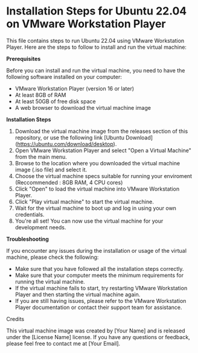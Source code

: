 # Installation Steps for Ubuntu 22.04 on VMware Workstation Player

This file contains steps to run Ubuntu 22.04 using VMware Workstation Player. Here are the steps to follow to install and run the virtual machine:

**Prerequisites**

Before you can install and run the virtual machine, you need to have the following software installed on your computer:

   * VMware Workstation Player (version 16 or later)
   * At least 8GB of RAM
   * At least 50GB of free disk space
   * A web browser to download the virtual machine image

**Installation Steps**

   1. Download the virtual machine image from the releases section of this repository, or use the following link [Ubuntu Download] (https://ubuntu.com/download/desktop).
   2. Open VMware Workstation Player and select "Open a Virtual Machine" from the main menu.
   3. Browse to the location where you downloaded the virtual machine image (.iso file) and select it.
   4. Choose the virtual machine specs suitable for running your enviroment (Reccommended : 8GB RAM, 4 CPU cores)
   5. Click "Open" to load the virtual machine into VMware Workstation Player.
   6. Click "Play virtual machine" to start the virtual machine.
   7. Wait for the virtual machine to boot up and log in using your own credentials.
   8. You're all set! You can now use the virtual machine for your development needs.

**Troubleshooting**

If you encounter any issues during the installation or usage of the virtual machine, please check the following:

   * Make sure that you have followed all the installation steps correctly.
   * Make sure that your computer meets the minimum requirements for running the virtual machine.
   * If the virtual machine fails to start, try restarting VMware Workstation Player and then starting the virtual machine again.
   * If you are still having issues, please refer to the VMware Workstation Player documentation or contact their support team for assistance.

Credits

This virtual machine image was created by [Your Name] and is released under the [License Name] license. If you have any questions or feedback,
please feel free to contact me at [Your Email].
